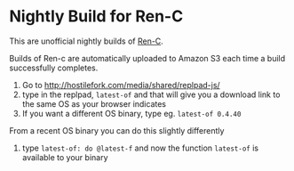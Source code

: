 # Nightly Build for Ren-C
This are unofficial nightly builds of [Ren-C](https://github.com/metaeducation/ren-c).

Builds of Ren-c are automatically uploaded to Amazon S3 each time a build successfully completes.

1. Go to http://hostilefork.com/media/shared/replpad-js/
2. type in the replpad, `latest-of` and that will give you a download link to the same OS as your browser indicates
3. If you want a different OS binary, type eg. `latest-of 0.4.40` 

From a recent OS binary you can do this slightly differently
1. type `latest-of: do @latest-f` and now the function `latest-of` is available to your binary
